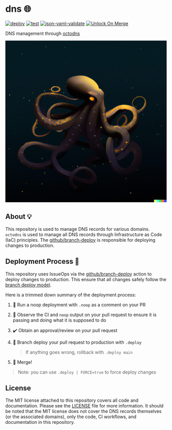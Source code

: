 # dns 🌐

[![deploy](https://github.com/GrantBirki/dns/actions/workflows/deploy.yml/badge.svg)](https://github.com/GrantBirki/dns/actions/workflows/deploy.yml)
[![test](https://github.com/GrantBirki/dns/actions/workflows/test.yml/badge.svg)](https://github.com/GrantBirki/dns/actions/workflows/test.yml)
[![json-yaml-validate](https://github.com/GrantBirki/dns/actions/workflows/json-yaml-validate.yml/badge.svg)](https://github.com/GrantBirki/dns/actions/workflows/json-yaml-validate.yml)
[![Unlock On Merge](https://github.com/GrantBirki/dns/actions/workflows/unlock-on-merge.yml/badge.svg)](https://github.com/GrantBirki/dns/actions/workflows/unlock-on-merge.yml)

DNS management through [octodns](https://github.com/octodns/octodns)

![octopus](docs/assets/octopus.png)

## About 💡

This repository is used to manage DNS records for various domains. `octodns` is used to manage all DNS records through Infrastructure as Code (IaC) principles. The [github/branch-deploy](https://github.com/github/branch-deploy) is responsible for deploying changes to production.

## Deployment Process 🚀

This repository uses IssueOps via the [github/branch-deploy](https://github.com/github/branch-deploy) action to deploy changes to production. This ensure that all changes safely follow the [branch deploy model](https://blog.birki.io/posts/branch-deploy/).

Here is a trimmed down summary of the deployment process:

1. 🧪 Run a noop deployment with `.noop` as a comment on your PR
2. 👀 Observe the CI and `noop` output on your pull request to ensure it is passing and doing what it is supposed to do
3. ✔️ Obtain an approval/review on your pull request
4. 🚀 Branch deploy your pull request to production with `.deploy`

    > If anything goes wrong, rollback with `.deploy main`

5. 🎉 Merge!

> Note: you can use `.deploy | FORCE=true` to force deploy changes

## License

The MIT license attached to this repository covers all code and documentation. Please see the [LICENSE](LICENSE) file for more information. It should be noted that the MIT license does not cover the DNS records themselves (or the associated domains), only the code, CI workflows, and documentation in this repository.
